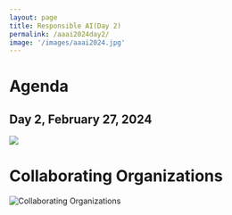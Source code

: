 ```yaml
---
layout: page
title: Responsible AI(Day 2)
permalink: /aaai2024day2/
image: '/images/aaai2024.jpg'
---
```



# Agenda

## Day 2, February 27, 2024

 <img src="{{site.baseurl}}/images/aaai2024/day2_agenda.png" />


# Collaborating Organizations

![Collaborating Organizations]({{site.baseurl}}/images/aaai2024/collaborating-organizations.png) 






